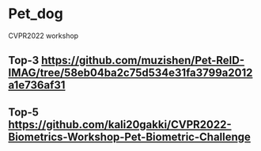 # Pet_dog
CVPR2022 workshop

## Top-3 https://github.com/muzishen/Pet-ReID-IMAG/tree/58eb04ba2c75d534e31fa3799a2012a1e736af31

## Top-5 https://github.com/kali20gakki/CVPR2022-Biometrics-Workshop-Pet-Biometric-Challenge
